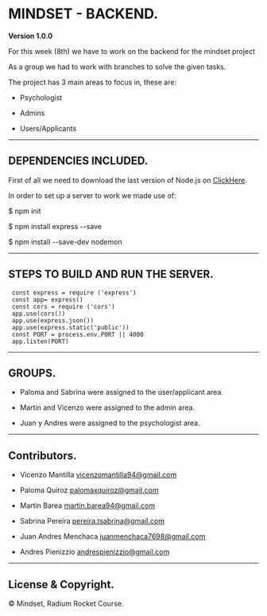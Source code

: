 # MINDSET - BACKEND.

**Version 1.0.0**

For this week (8th) we have to work on the backend for the mindset project 

As a group we had to work with branches to solve the given tasks.

The project has 3 main areas to focus in, these are:

 - Psychologist

 - Admins

 - Users/Applicants

---

## DEPENDENCIES INCLUDED.

First of all we need to download the last version of Node.js on [ClickHere](https://nodejs.org/es/download/).

In order to set up a server to work we made use of:

$ npm init

$ npm install express --save

$ npm install --save-dev nodemon

---

## STEPS TO BUILD AND RUN THE SERVER.

```
 const express = require ('express')
 const app= express()
 const cors = require ('cors')
 app.use(cors())
 app.use(express.json())
 app.use(express.static('public'))
 const PORT = process.env.PORT || 4000
 app.listen(PORT)
```

---

## GROUPS.

- Paloma and Sabrina were assigned to the user/applicant area.

- Martin and Vicenzo were assigned to the admin area.

- Juan y Andres were assigned to the psychologist area.

---

## Contributors.

- Vicenzo Mantilla <vicenzomantilla94@gmail.com>

- Paloma Quiroz <palomaxquiroz@gmail.com>

- Martin Barea <martin.barea94@gmail.com>

- Sabrina Pereira <pereira.tsabrina@gmail.com>

- Juan Andres Menchaca <juanmenchaca7698@gmail.com>

- Andres Pienizzio <andrespienizzio@gmail.com>

---

## License & Copyright.

© Mindset, Radium Rocket Course.